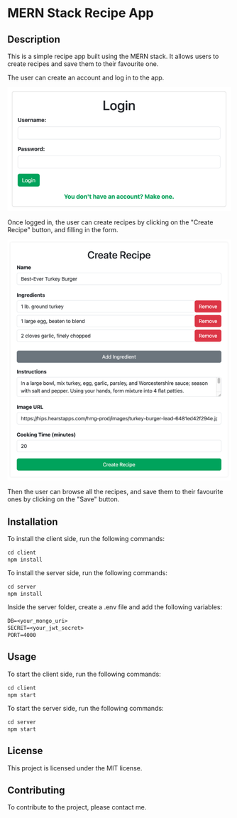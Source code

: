 # MERN Stack Recipe App

## Description

This is a simple recipe app built using the MERN stack. It allows users to create recipes
and save them to their favourite one.

The user can create an account and log in to the app. 

![img_1.png](client/src/docs/img_1.png)

Once logged in, the user can create recipes by clicking on the "Create Recipe" button,
and filling in the form.

![img_2.png](client/src/docs/img_2.png)

Then the user can browse all the recipes, and save them to their favourite ones by clicking
on the "Save" button.

## Installation

To install the client side, run the following commands:

```
cd client
npm install
```

To install the server side, run the following commands:

```
cd server
npm install
```

Inside the server folder, create a .env file and add the following variables:

```
DB=<your_mongo_uri>
SECRET=<your_jwt_secret>
PORT=4000
```

## Usage

To start the client side, run the following commands:

```
cd client
npm start
```

To start the server side, run the following commands:

```
cd server
npm start
```

## License

This project is licensed under the MIT license.

## Contributing

To contribute to the project, please contact me.